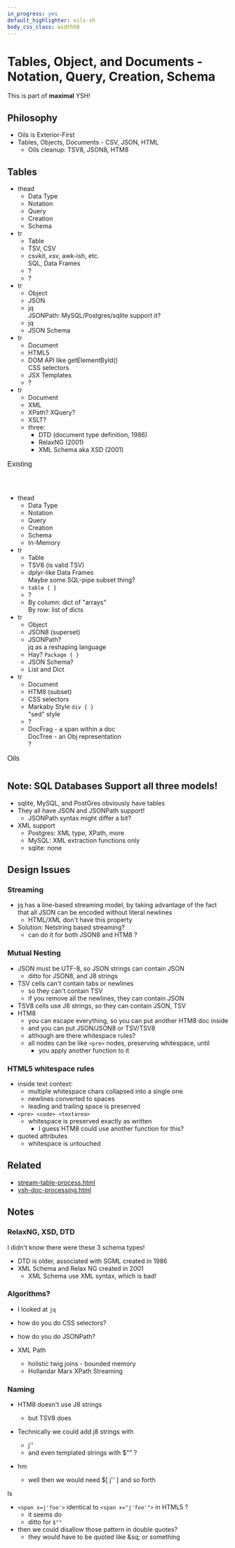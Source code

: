 ```yaml
---
in_progress: yes
default_highlighter: oils-sh
body_css_class: width50
---
```


Tables, Object, and Documents - Notation, Query, Creation, Schema
=============================

<style>
  thead {
    background-color: #eee;
    font-weight: bold;
    text-align: left;
  }
  table {
    font-family: sans-serif;
    border-collapse: collapse;
  }

  tr {
    border-bottom: solid 1px;
    border-color: #ddd;
  }

  td {
    padding: 8px;  /* override default of 5px */
  }
</style>

This is part of **maximal** YSH!

<div id="toc">
</div> 

## Philosophy

- Oils is Exterior-First
- Tables, Objects, Documents - CSV, JSON, HTML
  - Oils cleanup: TSV8, JSON8, HTM8

## Tables


<table>

- thead
  - Data Type
  - Notation
  - Query
  - Creation
  - Schema
- tr
  - Table
  - TSV, CSV
  - csvkit, xsv, awk-ish, etc. <br/>
    SQL, Data Frames
  - ?
  - ?
- tr
  - Object
  - JSON
  - jq <br/>
    JSONPath: MySQL/Postgres/sqlite support it?
  - jq
  - JSON Schema
- tr
  - Document
  - HTML5
  - DOM API like getElementById() <br/>
    CSS selectors <br/>
  - JSX Templates
  - ?
- tr
  - Document
  - XML
  - XPath?  XQuery?
  - XSLT?
  - three:
    - DTD (document type definition, 1986)
    - RelaxNG (2001)
    - XML Schema aka XSD (2001)

<!-- TODO: ul-table should allow caption at the top -->
<caption>Existing</caption>

</table>

&nbsp;

<table>

- thead
  - Data Type
  - Notation
  - Query
  - Creation
  - Schema
  - In-Memory
- tr
  - Table
  - TSV8 (is valid TSV)
  - dplyr-like Data Frames <br/>
    Maybe some SQL-pipe subset thing?
  - `table { }`
  - ?
  - By column: dict of "arrays" <br/>
    By row: list of dicts <br/>
- tr
  - Object
  - JSON8 (superset)
  - JSONPath? <br/>
    jq as a reshaping language
  - Hay?  `Package { }`
  - JSON Schema?
  - List and Dict
- tr
  - Document
  - HTM8 (subset)
  - CSS selectors
  - Markaby Style `div { }` <br/>
    "sed" style
  - ?
  - DocFrag - a span within a doc<br/>
    DocTree - an Obj representation<br/>
    ?

<caption>Oils</caption>

</table>

## Note: SQL Databases Support all three models!

- sqlite, MySQL, and PostGres obviously have tables
- They all have JSON and JSONPath support!
  - JSONPath syntax might differ a bit?
- XML support
  - Postgres: XML type, XPath, more
  - MySQL: XML extraction functions only
  - sqlite: none

## Design Issues

### Streaming

- jq has a line-based streaming model, by taking advantage of the fact that
  all JSON can be encoded without literal newlines
  - HTML/XML don't have this property
- Solution: Netstring based streaming?
  - can do it for both JSON8 and HTM8 ?

### Mutual Nesting

- JSON must be UTF-8, so JSON strings can contain JSON
  - ditto for JSON8, and J8 strings
- TSV cells can't contain tabs or newlines
  - so they can't contain TSV
  - if you remove all the newlines, they can contain JSON
- TSV8 cells use J8 strings, so they can contain JSON, TSV
- HTM8
  - you can escape everything, so you can put another HTM8 doc inside
  - and you can put JSON/JSON8 or TSV/TSV8
  - although are there whitespace rules?
  - all nodes can be like `<pre>` nodes, preserving whitespace, until
    - you apply another function to it

### HTML5 whitespace rules

- inside text context:
  - multiple whitespace chars collapsed into a single one
  - newlines converted to spaces
  - leading and trailing space is preserved
- `<pre> <code> <textarea>`
  - whitespace is preserved exactly as written
    - I guess HTM8 could use another function for this?
- quoted attributes
  - whitespace is untouched

## Related

- [stream-table-process.html](stream-table-process.html)
- [ysh-doc-processing.html](ysh-doc-processing.html)

## Notes

### RelaxNG, XSD, DTD

I didn't know there were these 3 schema types!

- DTD is older, associated with SGML created in 1986
- XML Schema and Relax NG created in 2001
  - XML Schema use XML syntax, which is bad!


### Algorithms?

- I looked at `jq`
- how do you do CSS selectors?
- how do you do JSONPath?

- XML Path
  - holistic twig joins - bounded memory
  - Hollandar Marx XPath Streaming


### Naming

- HTM8 doesn't use J8 strings
  - but TSV8 does

- Technically we could add j8 strings with
  - j''
  - and even templated strings with $"" ?
- hm
  - well then we would need $[ j'' ] and so forth

Is

- `<span x=j'foo'>` identical to `<span x="j'foo'">` in HTML5 ?
  - it seems do
  - ditto for `$""`
- then we could disallow those pattern in double quotes?
  - they would have to be quoted like &sq; or something
